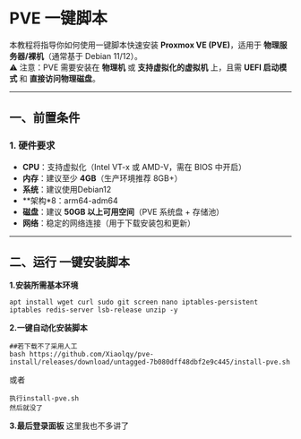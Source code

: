 # PVE 一键脚本

本教程将指导你如何使用一键脚本快速安装 **Proxmox VE (PVE)**，适用于 **物理服务器/裸机**（通常基于 Debian 11/12）。  
⚠️ 注意：PVE 需要安装在 **物理机** 或 **支持虚拟化的虚拟机** 上，且需 **UEFI 启动模式** 和 **直接访问物理磁盘**。

---

## 一、前置条件

### 1. 硬件要求
- **CPU**：支持虚拟化（Intel VT-x 或 AMD-V，需在 BIOS 中开启）
- **内存**：建议至少 **4GB**（生产环境推荐 8GB+）
- **系统**：建议使用Debian12
- **架构*8：arm64-adm64
- **磁盘**：建议 **50GB 以上可用空间**（PVE 系统盘 + 存储池）
- **网络**：稳定的网络连接（用于下载安装包和更新）


---

## 二、运行 一键安装脚本
**1.安装所需基本环境**
```apt update -y
apt install wget curl sudo git screen nano iptables-persistent iptables redis-server lsb-release unzip -y
```

 **2.一键自动化安装脚本**
 
 ```
##若下载不了采用人工
bash https://github.com/Xiaolqy/pve-install/releases/download/untagged-7b080dff48dbf2e9c445/install-pve.sh
 ```
或者
```自行在发布页面下载文件
执行install-pve.sh
然后就没了
```

**3.最后登录面板**
这里我也不多讲了
